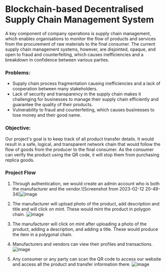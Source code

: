 
# Blockchain-based Decentralised Supply Chain Management System

A key component of company operations is supply chain management, which enables organisations to monitor the flow of products and services from the procurement of raw materials to the final consumer.
The current supply chain management systems, however, are disjointed, opaque, and open to fraud and counterfeiting, which causes inefficiencies and a breakdown in confidence between various parties.

### Problems:
* Supply chain process fragmentation causing inefficiencies and a lack of cooperation between many stakeholders.
* Lack of security and transparency in the supply chain makes it challenging for businesses to manage their supply chain efficiently and guarantee the quality of their products. 
* Vulnerability to fraud and counterfeiting, which causes businesses to lose money and their good name. 

### Objective:
Our project's goal is to keep track of all product transfer details.
It would result in a safe, logical, and transparent network chain that would follow the flow of goods from the producer to the final consumer.
As the consumer can verify the product using the QR code, it will stop them from purchasing replica goods. 

### Project Flow

1. Through authentication, we would create an admin account who is both the manufacturer and the vendor.![Screenshot from 2023-02-12 20-49-34]![image](https://user-images.githubusercontent.com/77295367/218321576-31280773-fee8-425e-ba16-0fc622ce60fb.png)

2. The manufacturer will upload photo of the product, add description and title and will click on mint. These would mint the product in polygon chain.
![image](https://user-images.githubusercontent.com/77295367/218321399-0dc42da5-0b3a-4df0-a73b-e059983f3a0e.png)

3. The manufacturer will click on mint after uploading a photo of the product, adding a description, and adding a title. These would produce the item in a polygonal chain.
4. Manufacturers and vendors can view their profiles and transactions. 
![image](https://user-images.githubusercontent.com/77295367/218321481-52f33c40-749e-46f1-829c-636c6826c714.png)
5. Any consumer or any party can scan the QR code to access our website and access all the product and transfer information there. 
![image](https://user-images.githubusercontent.com/77295367/218321641-ea93e548-23f2-4fe9-b42f-0e0c075fd007.png)
